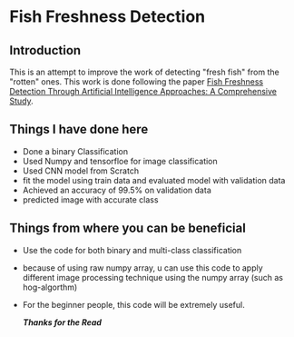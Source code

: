 # Fish Freshness Detection

## Introduction
This is an attempt to improve the work of  detecting "fresh fish" from the "rotten" ones. This work is done following the paper [Fish Freshness Detection Through Artificial Intelligence Approaches: A Comprehensive Study](https://scholar.google.com/scholar?hl=en&as_sdt=0%2C5&as_vis=1&q=Fish+Freshness+Detection+Through+Artificial+Intelligence+Approaches%3A+A+Comprehensive+Study&btnG=).

## Things I have done here
- Done a  binary Classification
- Used Numpy and tensorfloe for image classification
- Used CNN model from Scratch
- fit the model using train data and evaluated model with validation data
- Achieved an accuracy of 99.5% on validation data
- predicted image with accurate class

## Things from where you can be beneficial
- Use the code for both binary and multi-class classification
- because of using  raw numpy array, u can use this code to apply different image processing technique  using  the numpy array (such as hog-algorthm)
- For the beginner people, this code will be extremely useful.

  ***Thanks for the Read***
